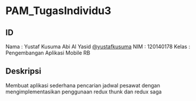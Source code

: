 # PAM_TugasIndividu3

## ID
Nama  : Yustaf Kusuma Abi Al Yasid [@yustafkusuma](https://github.com/yustafkusuma)
NIM   : 120140178
Kelas : Pengembangan Aplikasi Mobile RB

## Deskripsi
Membuat aplikasi sederhana pencarian jadwal pesawat dengan mengimplementasikan penggunaan redux thunk dan redux saga
